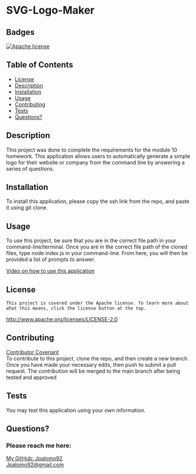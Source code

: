 # SVG-Logo-Maker

  ## Badges
  [![Apache license](https://img.shields.io/badge/License-Apache-brightgreen.svg)](http://www.apache.org/licenses/LICENSE-2.0)

  ## Table of Contents
  * [License](#license)
  * [Description](#description)
  * [Installation](#installation)
  * [Usage](#usage)
  * [Contributing](#contributing)
  * [Tests](#tests)
  * [Questions?](#questions)

  ## Description
  This project was done to complete the requirements for the module 10 homework. This application allows users to automatically generate a simple logo for their website or company from the command line by answering a series of questions. 

  ## Installation
  To install this application, please copy the ssh link from the repo, and paste it using git clone.

  ## Usage
  To use this project, be sure that you are in the correct file path in your command-line/terminal. Once you are in the correct file path of the cloned files, type node index.js in your command-line. From here, you will then be provided a list of prompts to answer.
  
  [Video on how to use this application](https://drive.google.com/file/d/1s8av_HWVSc9xcInZlGPVPHu2FO6AV-dd/view)  

  ## License
  
    This project is covered under the Apache license. To learn more about what this means, click the license button at the top.
  http://www.apache.org/licenses/LICENSE-2.0

  ## Contributing
  [Contributor Covenant](https://www.contributor-covenant.org/)  
  To contribute to this project, clone the repo, and then create a new branch. Once you have made your necessary edits, then push to submit a pull request. The contribution will be merged to the main branch after being tested and approved

  ## Tests
  You may test this application using your own information. 

  ## Questions?
  ### Please reach me here: 
  [My GitHub: Jpalomo92](https://github.com/Jpalomo92)  
  Jpalomo92@gmail.com